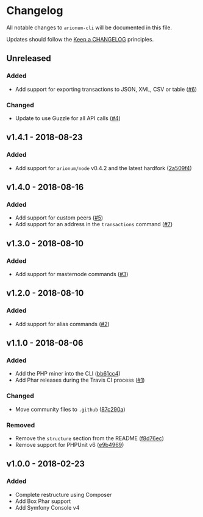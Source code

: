 # Changelog

All notable changes to `arionum-cli` will be documented in this file.

Updates should follow the [Keep a CHANGELOG](https://keepachangelog.com) principles.

## Unreleased

### Added
- Add support for exporting transactions to JSON, XML, CSV or table ([#6](https://github.com/pxgamer/arionum-cli/issues/6))

### Changed
- Update to use Guzzle for all API calls ([#4](https://github.com/pxgamer/arionum-cli/issues/4))

## v1.4.1 - 2018-08-23

### Added
- Add support for `arionum/node` v0.4.2 and the latest hardfork ([2a509f4](https://github.com/pxgamer/arionum-cli/commit/2a509f4d593dacffe0ea5b70a24f972f9b68702f))

## v1.4.0 - 2018-08-16

### Added
- Add support for custom peers ([#5](https://github.com/pxgamer/arionum-cli/issues/5))
- Add support for an address in the `transactions` command ([#7](https://github.com/pxgamer/arionum-cli/issues/7))

## v1.3.0 - 2018-08-10

### Added
- Add support for masternode commands ([#3](https://github.com/pxgamer/arionum-cli/issues/3))

## v1.2.0 - 2018-08-10

### Added
- Add support for alias commands ([#2](https://github.com/pxgamer/arionum-cli/issues/2))

## v1.1.0 - 2018-08-06

### Added
- Add the PHP miner into the CLI ([bb61cc4](https://github.com/pxgamer/arionum-cli/commit/bb61cc4d2afa682f3b9b1eb6b222b1207b18bd5d))
- Add Phar releases during the Travis CI process ([#1](https://github.com/pxgamer/arionum-cli/issues/1))

### Changed
- Move community files to `.github` ([87c290a](https://github.com/pxgamer/arionum-cli/commit/87c290a2269aca36b761c6dcb57584ac65df263f))

### Removed
- Remove the `structure` section from the README ([f8d76ec](https://github.com/pxgamer/arionum-cli/commit/f8d76ece4f704e375ead9bbcff59f66b005cf046))
- Remove support for PHPUnit v6 ([e9b4969](https://github.com/pxgamer/arionum-cli/commit/e9b4969e14e3ade65d8d850e7b5ad597f9a1220c))

## v1.0.0 - 2018-02-23

### Added
- Complete restructure using Composer
- Add Box Phar support
- Add Symfony Console v4
